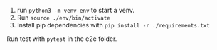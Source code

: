 1. run `python3 -m venv env` to start a venv.
2. Run `source ./env/bin/activate`
3. Install pip dependencies with `pip install -r ./requirements.txt`

Run test with `pytest` in the e2e folder.